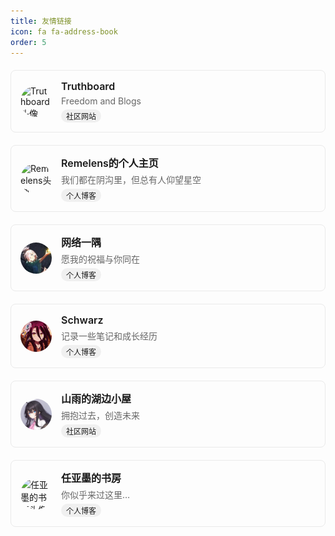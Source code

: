 ```yaml
---
title: 友情链接
icon: fa fa-address-book
order: 5
---
```

<div class="friendship-links">
  <div class="link-card">
    <a href="https://truthboard.wikidot.com" target="_blank" rel="noopener noreferrer">
      <div class="card-content">
        <img src="https://truthboard.wdfiles.com/local--files/theme%3Abasic/truthboard2.svg" alt="Truthboard头像" class="avatar">
        <div class="card-text">
          <h3>Truthboard</h3>
          <p>Freedom and Blogs</p>
          <span class="type-tag">社区网站</span>
        </div>
      </div>
    </a>
  </div>
  
  <div class="link-card">
    <a href="https://remelens.me" target="_blank" rel="noopener noreferrer">
      <div class="card-content">
        <img src="https://cdn.luogu.com.cn/upload/image_hosting/wzzqwiik.png" alt="Remelens头像" class="avatar">
        <div class="card-text">
          <h3>Remelens的个人主页</h3>
          <p>我们都在阴沟里，但总有人仰望星空</p>
          <span class="type-tag">个人博客</span>
        </div>
      </div>
    </a>
  </div>
  
  <div class="link-card">
    <a href="https://cloud.sd.cn" target="_blank" rel="noopener noreferrer">
      <div class="card-content">
        <img src="/assets/img/links/cloud.jpg" alt="网络一隅头像" class="avatar">
        <div class="card-text">
          <h3>网络一隅</h3>
          <p>愿我的祝福与你同在</p>
          <span class="type-tag">个人博客</span>
        </div>
      </div>
    </a>
  </div>
  
  <div class="link-card">
    <a href="https://www.schwarzblog.icu/" target="_blank" rel="noopener noreferrer">
      <div class="card-content">
        <img src="/assets/img/links/xiubi.png" alt="Schwarz头像" class="avatar">
        <div class="card-text">
          <h3>Schwarz</h3>
          <p>记录一些笔记和成长经历</p>
          <span class="type-tag">个人博客</span>
        </div>
      </div>
    </a>
  </div>
  
  <div class="link-card">
    <a href="https://mount-rain.link/" target="_blank" rel="noopener noreferrer">
      <div class="card-content">
        <img src="/assets/img/links/mountr.png" alt="山雨的湖边小屋头像" class="avatar">
        <div class="card-text">
          <h3>山雨的湖边小屋</h3>
          <p>拥抱过去，创造未来</p>
          <span class="type-tag">社区网站</span>
        </div>
      </div>
    </a>
  </div>
  
  <div class="link-card">
    <a href="https://rymingenu.fun/" target="_blank" rel="noopener noreferrer">
      <div class="card-content">
        <img src="https://rymingenu.fun/assets/images/rymingenu.png" alt="任亚墨的书房头像" class="avatar">
        <div class="card-text">
          <h3>任亚墨的书房</h3>
          <p>你似乎来过这里…</p>
          <span class="type-tag">个人博客</span>
        </div>
      </div>
    </a>
  </div>
</div>

<style>
.friendship-links {
  display: grid;
  grid-template-columns: repeat(auto-fill, minmax(300px, 1fr));
  gap: 20px;
  margin: 20px 0;
}

.link-card a {
  text-decoration: none;
  color: inherit;
  display: block;
}

.card-content {
  display: flex;
  align-items: center;
  padding: 15px;
  border: 1px solid #eaeaea;
  border-radius: 8px;
  transition: all 0.3s ease;
}

.card-content:hover {
  border-color: #d0d0d0;
  box-shadow: 0 2px 8px rgba(0,0,0,0.1);
}

.avatar {
  width: 50px;
  height: 50px;
  border-radius: 50%;
  object-fit: cover;
  margin-right: 15px;
}

.card-text {
  flex: 1;
}

.card-text h3 {
  margin: 0;
  font-size: 16px;
  font-weight: 600;
}

.card-text p {
  margin: 5px 0 0;
  font-size: 14px;
  color: #666;
}

.type-tag {
  display: inline-block;
  font-size: 12px;
  padding: 2px 8px;
  border-radius: 12px;
  background-color: #f0f0f0;
  margin-top: 5px;
}
</style>